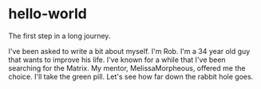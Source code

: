 # hello-world
The first step in a long journey. 

I've been asked to write a bit about myself. I'm Rob. I'm a 34 year old guy that wants to improve his life. 
I've known for a while that I've been searching for the Matrix. My mentor, MelissaMorpheous, offered me the choice. 
I'll take the green pill. Let's see how far down the rabbit hole goes. 
